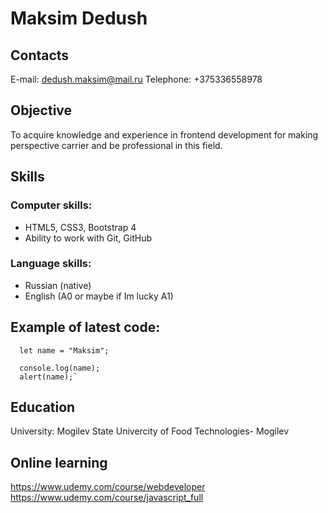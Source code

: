 # Maksim Dedush
## Contacts
E-mail: dedush.maksim@mail.ru
Telephone: +375336558978

## Objective
To acquire knowledge and experience in frontend development for making perspective carrier and be professional in this field.

## Skills
### Computer skills:
* HTML5, CSS3, Bootstrap 4
* Ability to work with Git, GitHub
### Language skills:
* Russian (native)
* English (A0 or maybe if  Im lucky A1)
## Example of latest code:
```
  let name = "Maksim";
  
  console.log(name);
  alert(name);`
```
## Education
University: Mogilev State Univercity of Food Technologies- Mogilev

## Online learning
https://www.udemy.com/course/webdeveloper <br/>
https://www.udemy.com/course/javascript_full
